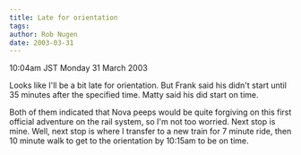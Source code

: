 ```yaml
---
title: Late for orientation
tags: 
author: Rob Nugen
date: 2003-03-31
---
```


<p class=date>10:04am JST Monday 31 March 2003</p>

<p>Looks like I'll be a bit late for orientation.  But Frank said his
didn't start until 35 minutes after the specified time.  Matty said
his did start on time.</p>

<p>Both of them indicated that Nova peeps would be quite forgiving on
this first official adventure on the rail system, so I'm not too
worried.  Next stop is mine.  Well, next stop is where I transfer to a
new train for 7 minute ride, then 10 minute walk to get to the
orientation by 10:15am to be on time.</p>
